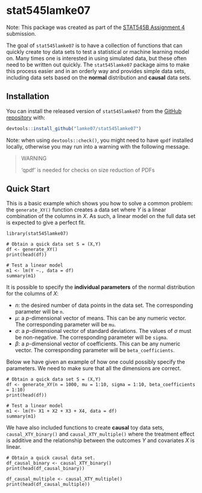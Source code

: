 
<!-- README.md is generated from README.Rmd. Please edit that file -->

# stat545lamke07

Note: This package was created as part of the [STAT545B Assignment
4](https://stat545.stat.ubc.ca/assignments/assignment-b4/) submission.

The goal of `stat545lamke07` is to have a collection of functions that
can quickly create toy data sets to test a statistical or machine
learning model on. Many times one is interested in using simulated data,
but these often need to be written out quickly. The `stat545lamke07`
package aims to make this process easier and in an orderly way and
provides simple data sets, including data sets based on the **normal**
distribution and **causal** data sets.

## Installation

You can install the released version of `stat545lamke07` from the
[GitHub repository](https://github.com/lamke07/stat545lamke07) with:

``` r
devtools::install_github("lamke07/stat545lamke07")
```

Note: when using `devtools::check()`, you might need to have `qpdf`
installed locally, otherwise you may run into a warning with the
following message.

> WARNING
>
> ‘qpdf’ is needed for checks on size reduction of PDFs

## Quick Start

This is a basic example which shows you how to solve a common problem:
the `generate_XY()` function creates a data set where *Y* is a linear
combination of the columns in *X*. As such, a linear model on the full
data set is expected to give a perfect fit.

    library(stat545lamke07)

    # Obtain a quick data set S = (X,Y)
    df <- generate_XY()
    print(head(df))

    # Test a linear model
    m1 <- lm(Y ~., data = df)
    summary(m1)

It is possible to specify the **individual parameters** of the normal
distribution for the columns of *X*:

-   *n*: the desired number of data points in the data set. The
    corresponding parameter will be `n`.
-   *μ*: a *p*-dimensional vector of means. This can be any numeric
    vector. The corresponding parameter will be `mu`.
-   *σ*: a *p*-dimensional vector of standard deviations. The values of
    *σ* must be non-negative. The corresponding parameter will be
    `sigma`.
-   *β*: a *p*-dimensional vector of coefficients. This can be any
    numeric vector. The corresponding parameter will be
    `beta_coefficients`.

Below we have given an example of how one could possibly specify the
parameters. We need to make sure that all the dimensions are correct.

    # Obtain a quick data set S = (X,Y)
    df <- generate_XY(n = 1000, mu = 1:10, sigma = 1:10, beta_coefficients = 1:10)
    print(head(df))

    # Test a linear model
    m1 <- lm(Y~ X1 + X2 + X3 + X4, data = df)
    summary(m1)

We have also included functions to create **causal** toy data sets,
`causal_XTY_binary()` and `causal_XTY_multiple()` where the treatment
effect is additive and the relationship between the outcomes *Y* and
covariates *X* is linear.

    # Obtain a quick causal data set.
    df_causal_binary <- causal_XTY_binary()
    print(head(df_causal_binary))

    df_causal_multiple <- causal_XTY_multiple()
    print(head(df_causal_multiple))
